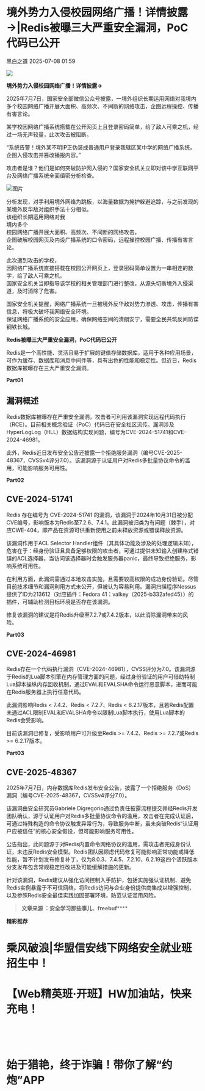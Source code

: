 #  境外势力入侵校园网络广播！详情披露→|Redis被曝三大严重安全漏洞，PoC代码已公开  
 黑白之道   2025-07-08 01:59  
  
![](https://mmbiz.qpic.cn/mmbiz_gif/3xxicXNlTXLicwgPqvK8QgwnCr09iaSllrsXJLMkThiaHibEntZKkJiaicEd4ibWQxyn3gtAWbyGqtHVb0qqsHFC9jW3oQ/640?wx_fmt=gif "")  
  
**境外势力入侵校园网络广播！详情披露→**  
  
  
  
2025年7月7日，国家安全部微信公众号披露，一境外组织长期运用网络对我境内多个校园网络广播开展大面积、高频次、不间断的网络攻击，企图远程操控、传播有害言论。  
  
某学校因网络广播系统搭载在公开网页上且登录密码简单，给了敌人可乘之机，经过一场无声较量，此次攻击被阻断。  
  
“系统告警！境外某不明IP正伪装成普通用户登录我辖区某中学的网络广播系统，企图入侵攻击并篡改播报内容。”  
  
攻击者是谁？他们是如何突破防护网入侵的？国家安全机关立即对该中学互联网平台及网络广播系统全面缜密分析检查。  
  
![图片](https://mmbiz.qpic.cn/mmbiz_jpg/6f3GVNknoyYXYse9IQl2fiakgGwUCwCIMopfIp4hicnPUF2ibz5fdW6J5xvzMGV3AE5xQ8jtWkiaskcptb1acnkolg/640?wx_fmt=jpeg&from=appmsg&watermark=1&tp=wxpic&wxfrom=5&wx_lazy=1 "")  
  
分析发现，对手利用境外网络为跳板，以海量数据为掩护躲避追踪，与之前发现的某境外反华敌对组织手法十分相似。  
该组织长期运用网络对我  
境内多个  
校园网络广播开展大面积、高频次、不间断的网络攻击，  
企图破解校园网页及内设广播系统的口令密码，远程操控校园广播、传播有害言论。  
  
此次遭到攻击的学校，  
因网络广播系统直接搭载在校园公开网页上，登录密码简单设置为一串相连的数字，给了敌人可乘之机。  
国家安全机关当即指导该学校的相关管理部门进行整改，从源头切断境外入侵渠道，及时消除了危害。  
  
国家安全机关提醒，网络广播系统一旦被境外反华敌对势力渗透、攻击，传播有害信息，将极大破坏我网络安全环境。  
保证网络广播系统的安全应用，确保网络空间的清朗安宁，需要全民共筑反间防谍钢铁长城。  
  
**Redis被曝三大严重安全漏洞，PoC代码已公开**  
  
  
Redis是一个高性能、灵活且易于扩展的键值存储数据库，适用于各种应用场景，可作为缓存、数据库和消息中间件等，具有出色的性能和稳定性。但近日，Redis数据库被曝存在三大严重安全漏洞。  
  
  
**Part01**  
## 漏洞概述  
  
  
Redis数据库被曝存在严重安全漏洞，攻击者可利用该漏洞实现远程代码执行（RCE）。目前相关概念验证（PoC）代码已在安全社区流传。漏洞涉及HyperLogLog（HLL）数据结构实现问题，编号为CVE-2024-51741和CVE-2024-46981。  
  
  
此外，Redis近日发布安全公告还披露一个拒绝服务漏洞（编号CVE-2025-48367，CVSSv4评分7.0）。该漏洞源于认证用户对Redis多批量协议命令的滥用，可能影响服务可用性。  
  
  
**Part02**  
## CVE-2024-51741  
  
  
Redis 存在编号为 CVE-2024-51741 的漏洞，该漏洞于2024年10月31日被分配CVE编号，影响版本为Redis至7.2.6、7.4.1。此漏洞被归类为有问题（棘手），对应CWE-404，即产品在资源可供重新使用之前未释放资源或错误释放资源。  
  
  
该漏洞作用于ACL Selector Handler组件（其具体功能及涉及的处理逻辑未知），危害在于：经身份验证且具备足够权限的攻击者，可通过提供未知输入创建格式错误的ACL选择器，当访问该选择器时会触发服务器panic，最终导致拒绝服务，影响系统可用性。  
  
  
在利用方面，此漏洞需通过本地攻击实施，且需要较高权限的成功身份验证。尽管目前技术细节和漏洞利用方式未公开，但被认为容易利用。漏洞扫描程序Nessus提供了ID为213612（对应插件：Fedora 41：valkey（2025-b332afed45））的插件，可辅助检测目标环境是否存在该漏洞。  
  
  
修复该漏洞的建议是将Redis升级至7.2.7或7.4.2版本，以此消除漏洞带来的风险。  
  
  
**Part03**  
## CVE-2024-46981  
  
  
Redis存在一个代码执行漏洞（CVE-2024-46981），CVSS评分为7.0。该漏洞源于Redis的Lua脚本引擎在内存管理方面的问题，经过身份验证的用户可借助特制Lua脚本操纵内存回收机制，通过EVAL和EVALSHA命令运行恶意脚本，进而可能在Redis服务器上执行任意代码。  
  
  
此漏洞影响Redis < 7.4.2、Redis < 7.2.7、Redis < 6.2.17版本，且若Redis配置未通过ACL限制EVAL和EVALSHA命令以限制Lua脚本执行，使用Lua脚本的Redis会受影响。  
  
  
目前该漏洞已修复，受影响用户可升级至Redis >= 7.4.2、Redis >= 7.2.7或Redis >= 6.2.17版本。  
  
  
**Part03**  
## CVE-2025-48367  
  
  
2025年7月7日，内存数据库Redis发布安全公告，披露了一个拒绝服务（DoS）漏洞（编号CVE-2025-48367，CVSSv4评分7.0）。  
  
  
该漏洞由安全研究员Gabriele Digregorio通过负责任披露流程提交并经Redis开发团队确认，源于认证用户对Redis多批量协议命令的滥用，攻击者在完成认证后，可通过特殊构造的命令协议触发异常行为，导致服务中断，虽未突破Redis“认证用户应被信任”的核心安全假设，但可能影响服务可用性。  
  
  
公告指出，此问题源于对Redis内置命令网络协议的滥用，需攻击者完成身份认证，未违反Redis安全模型。Redis团队因顾虑代码修复可能影响正常功能或降低性能，暂不计划发布修复补丁，仅为8.0.3、7.4.5、7.2.10、6.2.19这四个活跃版本分支发布包含常规稳定性改进及可能缓解措施的更新。  
  
  
针对该漏洞，Redis建议从强化访问控制入手防护，包括实施强认证机制、避免Redis实例暴露于不可信网络，将Redis访问与企业身份提供商集成以增强控制，以及参照Redis安全最佳实践加固部署环境，防范认证滥用风险。  
  
  
> **文章来源 ：安全学习那些事儿、freebuf******  
  
  
**精彩推荐**  
  
  
  
  
# 乘风破浪|华盟信安线下网络安全就业班招生中！  
  
  
[](http://mp.weixin.qq.com/s?__biz=MzAxMjE3ODU3MQ==&mid=2650575781&idx=2&sn=ea0334807d87faa0c2b30770b0fa710d&chksm=83bdf641b4ca7f5774129396e8e916645b7aa7e2e2744984d724ca0019e913b491107e1d6e29&scene=21#wechat_redirect)  
  
  
# 【Web精英班·开班】HW加油站，快来充电！  
  
  
‍[](http://mp.weixin.qq.com/s?__biz=MzAxMjE3ODU3MQ==&mid=2650594891&idx=1&sn=b2c5659bb6bce6703f282e8acce3d7cb&chksm=83bdbbafb4ca32b9044716aec713576156968a5753fd3a3d6913951a8e2a7e968715adea1ddc&scene=21#wechat_redirect)  
  
  
‍  
# 始于猎艳，终于诈骗！带你了解“约炮”APP  
  
[](http://mp.weixin.qq.com/s?__biz=MzAxMjE3ODU3MQ==&mid=2650575222&idx=1&sn=ce9ab9d633804f2a0862f1771172c26a&chksm=83bdf492b4ca7d843d508982b4550e289055c3181708d9f02bf3c797821cc1d0d8652a0d5535&scene=21#wechat_redirect)  
  
**‍**  
  
